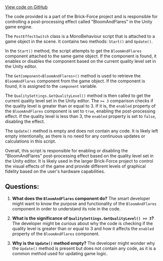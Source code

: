 [View code on GitHub](https://github.com/TieHaxJan/Brick-Force/Assembly-CSharp\PostEffectSwitch.cs)

The code provided is a part of the Brick-Force project and is responsible for controlling a post-processing effect called "BloomAndFlares" in the Unity game engine. 

The `PostEffectSwitch` class is a MonoBehaviour script that is attached to a game object in the scene. It contains two methods: `Start()` and `Update()`. 

In the `Start()` method, the script attempts to get the `BloomAndFlares` component attached to the same game object. If the component is found, it enables or disables the component based on the current quality level set in the Unity editor. 

The `GetComponent<BloomAndFlares>()` method is used to retrieve the `BloomAndFlares` component from the game object. If the component is found, it is assigned to the `component` variable. 

The `QualitySettings.GetQualityLevel()` method is then called to get the current quality level set in the Unity editor. The `>= 3` comparison checks if the quality level is greater than or equal to 3. If it is, the `enabled` property of the `BloomAndFlares` component is set to `true`, enabling the post-processing effect. If the quality level is less than 3, the `enabled` property is set to `false`, disabling the effect. 

The `Update()` method is empty and does not contain any code. It is likely left empty intentionally, as there is no need for any continuous updates or calculations in this script. 

Overall, this script is responsible for enabling or disabling the "BloomAndFlares" post-processing effect based on the quality level set in the Unity editor. It is likely used in the larger Brick-Force project to control the visual effects of the game and provide different levels of graphical fidelity based on the user's hardware capabilities.
## Questions: 
 1. **What does the `BloomAndFlares` component do?**
The smart developer might want to know the purpose and functionality of the `BloomAndFlares` component in order to understand its role in the code.

2. **What is the significance of `QualitySettings.GetQualityLevel() >= 3`?**
The developer might be curious about why the code is checking if the quality level is greater than or equal to 3 and how it affects the `enabled` property of the `BloomAndFlares` component.

3. **Why is the `Update()` method empty?**
The developer might wonder why the `Update()` method is present but does not contain any code, as it is a common method used for updating game logic.